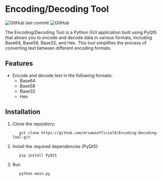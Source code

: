 # Encoding/Decoding Tool

![GitHub last commit](https://img.shields.io/github/last-commit/mrsamiofficial9/Encoding-Decoding-Tool)
![GitHub](https://img.shields.io/github/license/mrsamiofficial9/Encoding-Decoding-Tool)

The Encoding/Decoding Tool is a Python GUI application built using PyQt5 that allows you to encode and decode data in various formats, including Base64, Base58, Base32, and Hex. This tool simplifies the process of converting text between different encoding formats.

## Features

- Encode and decode text in the following formats:
  - Base64
  - Base58
  - Base32
  - Hex

## Installation

1. Clone the repository:

   ```shell
      git clone https://github.com/mrsamiofficial9/Encoding-Decoding-Tool.git
2. Install the required dependencies (PyQt5):
   ```shell
      pip install PyQt5
3. Run
   ```shell
      python main.py

